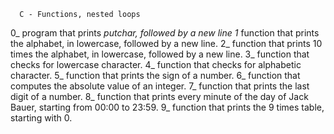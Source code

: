       C - Functions, nested loops

0_ program that prints _putchar, followed by a new line
1_ function that prints the alphabet, in lowercase, followed by a new line.
2_ function that prints 10 times the alphabet, in lowercase, followed by a new line.
3_ function that checks for lowercase character.
4_ function that checks for alphabetic character.
5_ function that prints the sign of a number.
6_  function that computes the absolute value of an integer.
7_ function that prints the last digit of a number.
8_  function that prints every minute of the day of Jack Bauer, starting from 00:00 to 23:59.
9_ function that prints the 9 times table, starting with 0.
